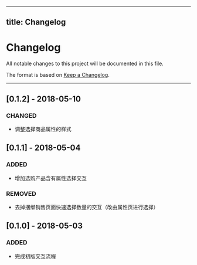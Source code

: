 
---
title: Changelog
---

# Changelog
All notable changes to this project will be documented in this file.

The format is based on [Keep a Changelog][1].

---- 

## [0.1.2] - 2018-05-10
### CHANGED
- 调整选择商品属性的样式

## [0.1.1] - 2018-05-04
### ADDED
- 增加选购产品含有属性选择交互
### REMOVED
- 去掉捆绑销售页面快速选择数量的交互（改由属性页进行选择）

## [0.1.0] - 2018-05-03
### ADDED
- 完成初版交互流程

[1]:	http://keepachangelog.com/en/1.0.0/